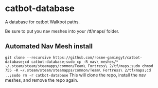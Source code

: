 # catbot-database
A database for catbot Walkbot paths.

Be sure to put you nav meshes into your /tf/maps/ folder.

## Automated Nav Mesh install
```git clone --recursive https://github.com/rosne-gamingyt/catbot-database;cd catbot-database;sudo cp -R nav\ meshes/* ~/.steam/steam/steamapps/common/Team\ Fortress\ 2/tf/maps;sudo chmod 755 -R ~/.steam/steam/steamapps/common/Team\ Fortress\ 2/tf/maps;cd ..;sudo rm -r catbot-database```
This will clone the repo, install the nav meshes, and remove the repo again.
